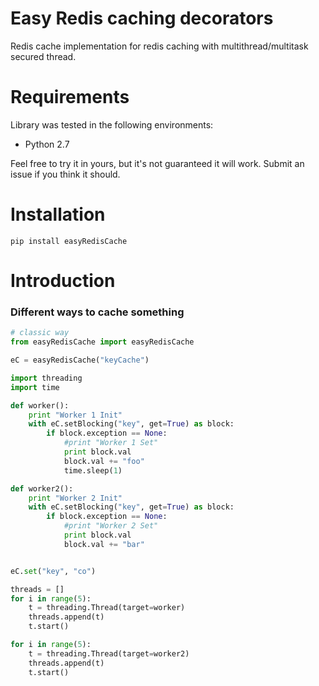 # Easy Redis caching decorators

Redis cache implementation for redis caching with multithread/multitask secured thread.

# Requirements

Library was tested in the following environments:

 * Python 2.7


Feel free to try it in yours, but it's not guaranteed it will work. Submit an issue if you think it should.

# Installation

```
pip install easyRedisCache
```

# Introduction

### Different ways to cache something

```python
# classic way
from easyRedisCache import easyRedisCache

eC = easyRedisCache("keyCache")

import threading
import time

def worker():
    print "Worker 1 Init"
    with eC.setBlocking("key", get=True) as block:
        if block.exception == None:
            #print "Worker 1 Set"
            print block.val
            block.val += "foo"
            time.sleep(1)

def worker2():
    print "Worker 2 Init"
    with eC.setBlocking("key", get=True) as block:
        if block.exception == None:
            #print "Worker 2 Set"
            print block.val
            block.val += "bar"


eC.set("key", "co")

threads = []
for i in range(5):
    t = threading.Thread(target=worker)
    threads.append(t)
    t.start()

for i in range(5):
    t = threading.Thread(target=worker2)
    threads.append(t)
    t.start()

```
